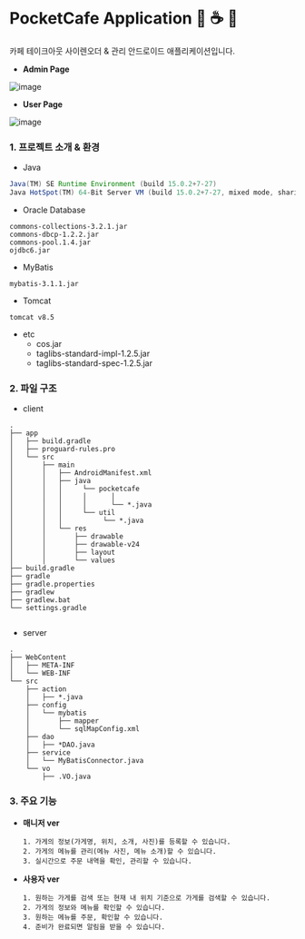 # PocketCafe Application 🍰 ☕️ 🍵
카페 테이크아웃 사이렌오더 & 관리 안드로이드 애플리케이션입니다.<br>

- <strong>Admin Page</strong>

![image](https://user-images.githubusercontent.com/39934875/113481410-65649400-94d4-11eb-801f-4364b850ee2c.png)

- <strong>User Page</strong>

![image](https://user-images.githubusercontent.com/39934875/113481704-07d14700-94d6-11eb-8b1b-9ca69c6ccef6.png)
 

### 1. 프로젝트 소개 & 환경
- Java
```java 15.0.2 2021-01-19
Java(TM) SE Runtime Environment (build 15.0.2+7-27)
Java HotSpot(TM) 64-Bit Server VM (build 15.0.2+7-27, mixed mode, sharing)
```
- Oracle Database
```
commons-collections-3.2.1.jar
commons-dbcp-1.2.2.jar
commons-pool.1.4.jar
ojdbc6.jar
```
- MyBatis
```
mybatis-3.1.1.jar
```
- Tomcat
```
tomcat v8.5
```
- etc
  - cos.jar
  - taglibs-standard-impl-1.2.5.jar
  - taglibs-standard-spec-1.2.5.jar

### 2. 파일 구조
- client
```
.
├── app
│   ├── build.gradle
│   ├── proguard-rules.pro
│   └── src
│       ├── main
│       │   ├── AndroidManifest.xml
│       │   ├── java
│       │   │     └── pocketcafe
│       │   │     │      │  
│       │   │     │      └── *.java
│       │   │     └── util
│       │   │          └── *.java
│       │   └── res
│       │       ├── drawable
│       │       ├── drawable-v24
│       │       ├── layout
│       │       └── values
├── build.gradle
├── gradle
├── gradle.properties
├── gradlew
├── gradlew.bat
└── settings.gradle


```
- server
```
.
├── WebContent
│   ├── META-INF
│   └── WEB-INF
└── src
    ├── action
    │   ├── *.java
    ├── config
    │   └── mybatis
    │       ├── mapper
    │       └── sqlMapConfig.xml
    ├── dao
    │   ├── *DAO.java
    ├── service
    │   └── MyBatisConnector.java
    └── vo
        ├── .VO.java
```
 
 ### 3. 주요 기능 
 - <strong>매니저 ver</strong>
   ```
   1. 가게의 정보(가게명, 위치, 소개, 사진)를 등록할 수 있습니다.
   2. 가게의 메뉴를 관리(메뉴 사진, 메뉴 소개)할 수 있습니다.
   3. 실시간으로 주문 내역을 확인, 관리할 수 있습니다.
   ```
   
 - <strong>사용자 ver</strong>
   ```
   1. 원하는 가게를 검색 또는 현재 내 위치 기준으로 가게를 검색할 수 있습니다.
   2. 가게의 정보와 메뉴를 확인할 수 있습니다.
   3. 원하는 메뉴를 주문, 확인할 수 있습니다.
   4. 준비가 완료되면 알림을 받을 수 있습니다.
   ```

